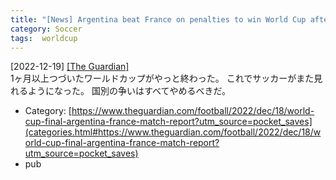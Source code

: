 ```yaml
---
title: "[News] Argentina beat France on penalties to win World Cup after stunning final ---やっと終わった"
category: Soccer
tags:  worldcup
---
```


[2022-12-19] [[The Guardian]](https://www.theguardian.com/football/2022/dec/18/world-cup-final-argentina-france-match-report?utm_source=pocket_saves)  
 1ヶ月以上つづいたワールドカップがやっと終わった。
これでサッカーがまた見れるようになった。
国別の争いはすべてやめるべきだ。

- Category: [https://www.theguardian.com/football/2022/dec/18/world-cup-final-argentina-france-match-report?utm_source=pocket_saves](categories.html#https://www.theguardian.com/football/2022/dec/18/world-cup-final-argentina-france-match-report?utm_source=pocket_saves)
- pub

